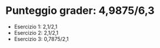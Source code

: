 # Punteggio grader: 4,9875/6,3
- Esercizio 1: 2,1/2,1 
- Esercizio 2: 2,1/2,1 
- Esercizio 3: 0,7875/2,1
